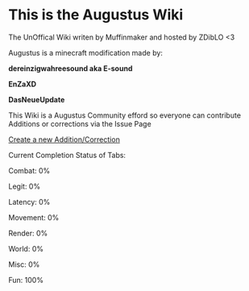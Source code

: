 # This is the Augustus Wiki

The UnOffical Wiki writen by Muffinmaker and hosted by ZDibLO <3

Augustus is a minecraft modification made by:

**dereinzigwahreesound aka E-sound**

**EnZaXD**

**DasNeueUpdate**


This Wiki is a Augustus Community efford so everyone can contribute Additions or corrections via the Issue Page

[Create a new Addition/Correction](https://github.com/Muffinmaker2/Augustus-Wiki/issues/new/choose)



Current Completion Status of Tabs:

Combat: 0%

Legit: 0%

 Latency: 0%

 Movement: 0%

 Render: 0%

 World: 0%

 Misc: 0%

 Fun: 100%
